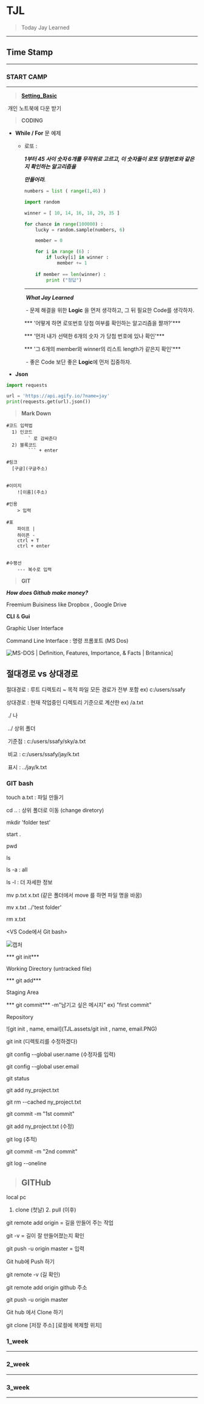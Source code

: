 # TJL

> Today Jay Learned





-----

##                                                                                        Time Stamp

-----





### START CAMP

----

> [**Setting_Basic**](https://hphk.notion.site/SSAFY-8-Public-Document-9dc94ea8a050472ca00ffe8ea58586da)

​		개인 노트북에 다운 받기 



> **CODING**



- **While / For** 문 예제

  - 로또 :

    ***1부터 45 사이 숫자 6개를 무작위로 고르고, 이 숫자들이 로또 당첨번호와 같은지 확인하는 알고리즘을***

    ***만들어라.***

    ```python
    numbers = list ( range(1,46) )
    
    import random
    
    winner = [ 10, 14, 16, 18, 29, 35 ]
    
    for chance in range(100000) :
        lucky = random.sample(numbers, 6)
    
        member = 0
    
        for i in range (6) :
            if lucky[i] in winner :
                member += 1
                
        if member == len(winner) :
            print ("정답")
    ```

    ---

    

    ​	***What Jay Learned***

    ​			- 문제 해결을 위한 **Logic** 을 먼저 생각하고, 그 뒤 필요한 Code를 생각하자.

    ***				'어떻게 하면 로또번호 당첨 여부를 확인하는 알고리즘을 짤까?'***

    ***				'먼저 내가 선택한 6개의 숫자 가 당첨 번호에 있나 확인'***

    ***				'그 6개의 member와 winner의 리스트 length가 같은지 확인'***

    

    ​			-  좋은 Code 보단 좋은 **Logic**에 먼저 집중하자.

    

- **Json** 

```python
import requests

url = 'https://api.agify.io/?name=jay'
print(requests.get(url).json())
```



> **Mark Down**

```
#코드 입력법
  1) 인코드 
		` 로 감싸준다
  2) 블록코드
		``` + enter
		
#링크
  [구글](구글주소)
  
  
#이미지
	![이름](주소)
	
#인용
	> 입력
	
#표
	파이프 |
	하이픈 - 
	ctrl + T
	ctrl + enter
	
	
#수평선
	--- 복수로 입력
```









> **GIT**

***How does Github make money?***

Freemium Buisiness like Dropbox , Google Drive



**CLI** & **Gui**

Graphic User Interface

Command Line Interface : 명령 프롬포트 (MS Dos)  

![MS-DOS | Definition, Features, Importance, & Facts | Britannica](TJL.assets/Screenshot-program-screen-MS-DOS.jpg)]



## 절대경로 vs 상대경로 ##

절대경로 : 루트 디렉토리 ~ 목적 파일 모든 경로가 전부 포함 ex) c:/users/ssafy

상대경로 : 현재 작업중인 디렉토리 기준으로 계산한  ex) /a.txt 

​						./	나					

​						../  상위 폴더 

​						기준점 : c:/users/ssafy/sky/a.txt

​						비교     : c:/users/ssafy/jay/k.txt   

​						표시     : ../jay/k.txt



### GIT bash ###



touch a.txt : 파일 만들기

cd .. : 상위 폴더로 이동 (change diretory)

mkdir 'folder test'

start .

pwd

ls

ls -a : all

ls -l : 더 자세한 정보

mv p.txt x.txt (같은 폴더에서 move 를 하면 파일 명을 바꿈)

mv x.txt ../'test folder'

rm x.txt

<VS Code에서 Git bash>

![캡처](TJL.assets/캡처.PNG)

*** git init***

Working Directory (untracked file)

*** git add***

Staging Area

*** git commit*** -m"남기고 싶은 메시지"  ex) "first commit"

Repository



![git init , name, email](TJL.assets/git init , name, email.PNG)



git init (디렉토리를 수정하겠다)

git config --global user.name (수정자를 입력)

git config --global user.email

git status  

git add ny_project.txt 

git rm --cached ny_project.txt

git commit -m "1st commit"

git add ny_project.txt (수정)

git log (추적)

git commit -m "2nd commit"

git log --oneline



> ## GITHub



local pc 

1. clone (첫날) 2. pull (이후)

git remote add origin = 길을 만들어 주는 작업

git -v  = 길이 잘 만들어졌는지 확인

git push -u origin master = 입력



Git hub에 Push 하기

git remote -v (길 확인)

git remote add origin github 주소

git push -u origin master



Git hub 에서 Clone 하기

git clone [저장 주소] [로컬에 복제할 위치]





### 1_week

-----



### 2_week

-----



### 3_week

-----















 
